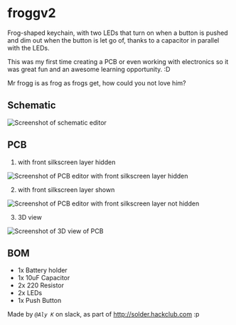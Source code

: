 # froggv2
Frog-shaped keychain, with two LEDs that turn on when a button is pushed and dim out when the button is let go of, thanks to a capacitor in parallel with the LEDs.

This was my first time creating a PCB or even working with electronics so it was great fun and an awesome learning opportunity. :D

Mr frogg is as frog as frogs get, how could you not love him?

## Schematic
![Screenshot of schematic editor](https://github.com/user-attachments/assets/21ccaf5e-0221-4e16-bcd3-fa0bd4643e0f)

## PCB
1. with front silkscreen layer hidden

![Screenshot of PCB editor with front silkscreen layer hidden ](https://github.com/user-attachments/assets/87925094-822d-4405-8a9f-097075f94ed9)

2. with front silkscreen layer shown

![Screenshot of PCB editor with front silkscreen layer not hidden](https://github.com/user-attachments/assets/3f161c5b-d0de-44a5-8092-3041ade1c25b)

3. 3D view

![Screenshot of 3D view of PCB](https://github.com/user-attachments/assets/5c91915b-b591-4421-a9b4-50d1c7d07dba)

## BOM
- 1x Battery holder
- 1x 10uF Capacitor
- 2x 220 Resistor
- 2x LEDs
- 1x Push Button

Made by *`@Aly K`* on slack, as part of http://solder.hackclub.com
:p
